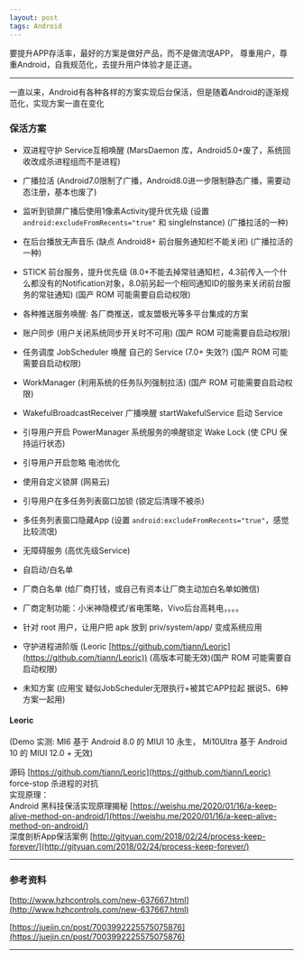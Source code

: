 ```yaml
---
layout: post
tags: Android
---
```


要提升APP存活率，最好的方案是做好产品，而不是做流氓APP，
尊重用户，尊重Android，自我规范化，去提升用户体验才是正道。

---

一直以来，Android有各种各样的方案实现后台保活，但是随着Android的逐渐规范化，实现方案一直在变化

### 保活方案

- 双进程守护 Service互相唤醒 (MarsDaemon 库，Android5.0+废了，系统回收改成杀进程组而不是进程)

- 广播拉活 (Android7.0限制了广播，Android8.0进一步限制静态广播，需要动态注册，基本也废了)

- 监听到锁屏广播后使用1像素Activity提升优先级 (设置 `android:excludeFromRecents="true"` 和 singleInstance) (广播拉活的一种)

- 在后台播放无声音乐 (缺点 Android8+ 前台服务通知栏不能关闭) (广播拉活的一种)

- STICK 前台服务，提升优先级 (8.0+不能去掉常驻通知栏，4.3前传入一个什么都没有的Notification对象，8.0前另起一个相同通知ID的服务来关闭前台服务的常驻通知) (国产 ROM 可能需要自启动权限) 

- 各种推送服务唤醒: 各厂商推送，或友盟极光等多平台集成的方案

- 账户同步 (用户关闭系统同步开关时不可用) (国产 ROM 可能需要自启动权限) 

- 任务调度 JobScheduler 唤醒 自己的 Service (7.0+ 失效?) (国产 ROM 可能需要自启动权限) 

- WorkManager (利用系统的任务队列强制拉活) (国产 ROM 可能需要自启动权限) 

- WakefulBroadcastReceiver 广播唤醒 startWakefulService 启动 Service

- 引导用户开启 PowerManager 系统服务的唤醒锁定 Wake Lock (使 CPU 保持运行状态)

- 引导用户开启忽略 电池优化

- 使用自定义锁屏 (网易云)

- 引导用户在多任务列表窗口加锁 (锁定后清理不被杀)

- 多任务列表窗口隐藏App (设置 `android:excludeFromRecents="true"`，感觉比较流氓)

- 无障碍服务 (高优先级Service)

- 自启动/白名单

- 厂商白名单 (给厂商打钱，或自己有资本让厂商主动加白名单如微信)

- 厂商定制功能：小米神隐模式/省电策略，Vivo后台高耗电，。。。

- 针对 root 用户，让用户把 apk 放到 priv/system/app/ 变成系统应用

- 守护进程进阶版 (Leoric [https://github.com/tiann/Leoric](https://github.com/tiann/Leoric)) (高版本可能无效)(国产 ROM 可能需要自启动权限)

- 未知方案 (应用宝 疑似JobScheduler无限执行+被其它APP拉起 据说5、6种方案一起用)

#### Leoric

(Demo 实测: MI6 基于 Android 8.0 的 MIUI 10 永生， Mi10Ultra 基于 Android 10 的 MIUI 12.0 + 无效)

源码 [https://github.com/tiann/Leoric](https://github.com/tiann/Leoric)  
force-stop 杀进程的对抗  
实现原理：  
Android 黑科技保活实现原理揭秘 [https://weishu.me/2020/01/16/a-keep-alive-method-on-android/](https://weishu.me/2020/01/16/a-keep-alive-method-on-android/)  
深度剖析App保活案例 [http://gityuan.com/2018/02/24/process-keep-forever/](http://gityuan.com/2018/02/24/process-keep-forever/)  

---

### 参考资料

[http://www.hzhcontrols.com/new-637667.html](http://www.hzhcontrols.com/new-637667.html)

[https://juejin.cn/post/7003992225575075876](https://juejin.cn/post/7003992225575075876)

---
